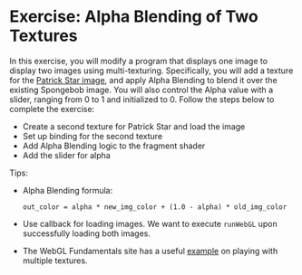 # Exercise: Alpha Blending of Two Textures
In this exercise, you will modify a program that displays one image to display two images using multi-texturing. Specifically, you will add a texture for the [Patrick Star image](img/patrick-star.png), and apply Alpha Blending to blend it over the existing Spongebob image. You will also control the Alpha value with a slider, ranging from 0 to 1 and initialized to 0. Follow the steps below to complete the exercise:

* Create a second texture for Patrick Star and load the image
* Set up binding for the second texture
* Add Alpha Blending logic to the fragment shader
* Add the slider for alpha

Tips:
* Alpha Blending formula:

    ```out_color = alpha * new_img_color + (1.0 - alpha) * old_img_color```

* Use callback for loading images. We want to execute `runWebGL` upon successfully loading both images.

* The WebGL Fundamentals site has a useful [example](https://webglfundamentals.org/webgl/lessons/webgl-2-textures.html) on playing with multiple textures.
